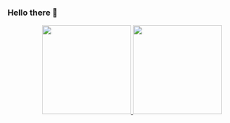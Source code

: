 ### Hello there 👋

<!--
**throcha3/throcha3** is a ✨ _special_ ✨ repository because its `README.md` (this file) appears on your GitHub profile.

Here are some ideas to get you started:

- 🔭 I’m currently working on ...
- 🌱 I’m currently learning ...
- 👯 I’m looking to collaborate on ...
- 🤔 I’m looking for help with ...
- 💬 Ask me about ...
- 📫 How to reach me: ...
- 😄 Pronouns: ...
- ⚡ Fun fact: ...
-->

<div align="center">
  <a href="https://github.com/throcha3">
  <img height="180em" src="https://github-readme-stats.vercel.app/api?username=throcha3&show_icons=true&theme=radical&include_all_commits=true&count_private=true&&hide=contribs,stars&show_icons=true"/>
  <img height="180em" src="https://github-readme-stats.vercel.app/api/top-langs/?username=throcha3&layout=compact&langs_count=7&theme=radical"/>
</div>


